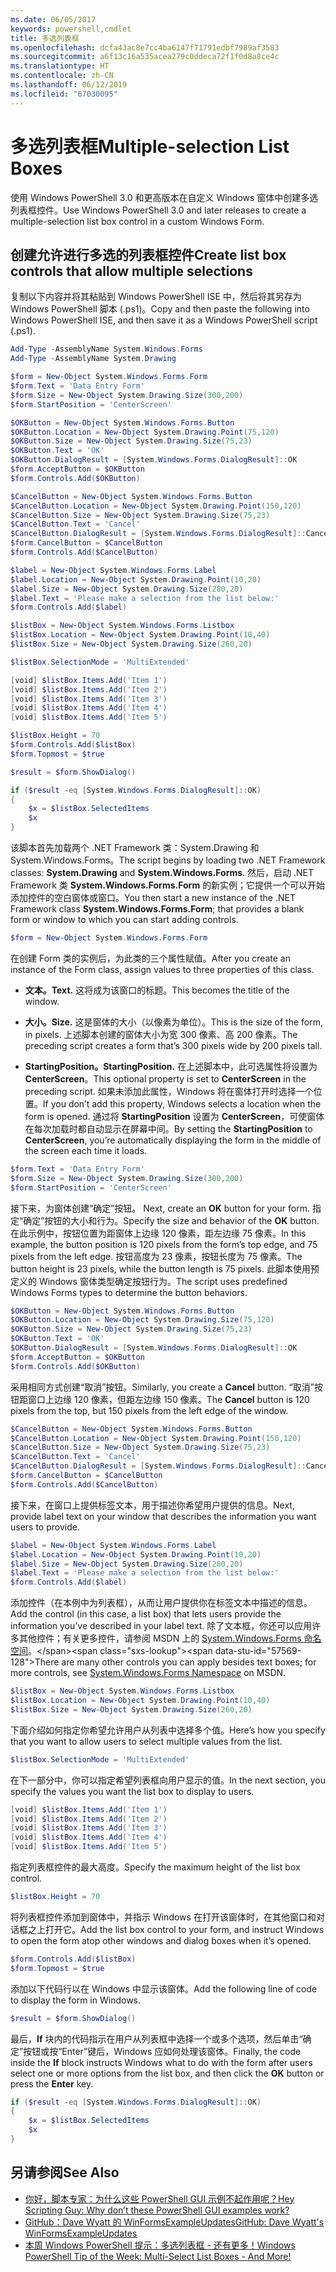```yaml
---
ms.date: 06/05/2017
keywords: powershell,cmdlet
title: 多选列表框
ms.openlocfilehash: dcfa43ac8e7cc4ba6147f71791edbf7989af3583
ms.sourcegitcommit: a6f13c16a535acea279c0ddeca72f1f0d8a8ce4c
ms.translationtype: HT
ms.contentlocale: zh-CN
ms.lasthandoff: 06/12/2019
ms.locfileid: "67030095"
---
```

# <a name="multiple-selection-list-boxes"></a><span data-ttu-id="57569-103">多选列表框</span><span class="sxs-lookup"><span data-stu-id="57569-103">Multiple-selection List Boxes</span></span>

<span data-ttu-id="57569-104">使用 Windows PowerShell 3.0 和更高版本在自定义 Windows 窗体中创建多选列表框控件。</span><span class="sxs-lookup"><span data-stu-id="57569-104">Use Windows PowerShell 3.0 and later releases to create a multiple-selection list box control in a custom Windows Form.</span></span>

## <a name="create-list-box-controls-that-allow-multiple-selections"></a><span data-ttu-id="57569-105">创建允许进行多选的列表框控件</span><span class="sxs-lookup"><span data-stu-id="57569-105">Create list box controls that allow multiple selections</span></span>

<span data-ttu-id="57569-106">复制以下内容并将其粘贴到 Windows PowerShell ISE 中，然后将其另存为 Windows PowerShell 脚本 (.ps1)。</span><span class="sxs-lookup"><span data-stu-id="57569-106">Copy and then paste the following into Windows PowerShell ISE, and then save it as a Windows PowerShell script (.ps1).</span></span>

```powershell
Add-Type -AssemblyName System.Windows.Forms
Add-Type -AssemblyName System.Drawing

$form = New-Object System.Windows.Forms.Form
$form.Text = 'Data Entry Form'
$form.Size = New-Object System.Drawing.Size(300,200)
$form.StartPosition = 'CenterScreen'

$OKButton = New-Object System.Windows.Forms.Button
$OKButton.Location = New-Object System.Drawing.Point(75,120)
$OKButton.Size = New-Object System.Drawing.Size(75,23)
$OKButton.Text = 'OK'
$OKButton.DialogResult = [System.Windows.Forms.DialogResult]::OK
$form.AcceptButton = $OKButton
$form.Controls.Add($OKButton)

$CancelButton = New-Object System.Windows.Forms.Button
$CancelButton.Location = New-Object System.Drawing.Point(150,120)
$CancelButton.Size = New-Object System.Drawing.Size(75,23)
$CancelButton.Text = 'Cancel'
$CancelButton.DialogResult = [System.Windows.Forms.DialogResult]::Cancel
$form.CancelButton = $CancelButton
$form.Controls.Add($CancelButton)

$label = New-Object System.Windows.Forms.Label
$label.Location = New-Object System.Drawing.Point(10,20)
$label.Size = New-Object System.Drawing.Size(280,20)
$label.Text = 'Please make a selection from the list below:'
$form.Controls.Add($label)

$listBox = New-Object System.Windows.Forms.Listbox
$listBox.Location = New-Object System.Drawing.Point(10,40)
$listBox.Size = New-Object System.Drawing.Size(260,20)

$listBox.SelectionMode = 'MultiExtended'

[void] $listBox.Items.Add('Item 1')
[void] $listBox.Items.Add('Item 2')
[void] $listBox.Items.Add('Item 3')
[void] $listBox.Items.Add('Item 4')
[void] $listBox.Items.Add('Item 5')

$listBox.Height = 70
$form.Controls.Add($listBox)
$form.Topmost = $true

$result = $form.ShowDialog()

if ($result -eq [System.Windows.Forms.DialogResult]::OK)
{
    $x = $listBox.SelectedItems
    $x
}
```

<span data-ttu-id="57569-107">该脚本首先加载两个 .NET Framework 类：System.Drawing 和 System.Windows.Forms。</span><span class="sxs-lookup"><span data-stu-id="57569-107">The script begins by loading two .NET Framework classes: **System.Drawing** and **System.Windows.Forms**.</span></span> <span data-ttu-id="57569-108">然后，启动 .NET Framework 类 **System.Windows.Forms.Form** 的新实例；它提供一个可以开始添加控件的空白窗体或窗口。</span><span class="sxs-lookup"><span data-stu-id="57569-108">You then start a new instance of the .NET Framework class **System.Windows.Forms.Form**; that provides a blank form or window to which you can start adding controls.</span></span>

```powershell
$form = New-Object System.Windows.Forms.Form
```

<span data-ttu-id="57569-109">在创建 Form 类的实例后，为此类的三个属性赋值。</span><span class="sxs-lookup"><span data-stu-id="57569-109">After you create an instance of the Form class, assign values to three properties of this class.</span></span>

- <span data-ttu-id="57569-110">**文本。**</span><span class="sxs-lookup"><span data-stu-id="57569-110">**Text.**</span></span> <span data-ttu-id="57569-111">这将成为该窗口的标题。</span><span class="sxs-lookup"><span data-stu-id="57569-111">This becomes the title of the window.</span></span>

- <span data-ttu-id="57569-112">**大小。**</span><span class="sxs-lookup"><span data-stu-id="57569-112">**Size.**</span></span> <span data-ttu-id="57569-113">这是窗体的大小（以像素为单位）。</span><span class="sxs-lookup"><span data-stu-id="57569-113">This is the size of the form, in pixels.</span></span> <span data-ttu-id="57569-114">上述脚本创建的窗体大小为宽 300 像素、高 200 像素。</span><span class="sxs-lookup"><span data-stu-id="57569-114">The preceding script creates a form that’s 300 pixels wide by 200 pixels tall.</span></span>

- <span data-ttu-id="57569-115">**StartingPosition。**</span><span class="sxs-lookup"><span data-stu-id="57569-115">**StartingPosition.**</span></span> <span data-ttu-id="57569-116">在上述脚本中，此可选属性将设置为 **CenterScreen**。</span><span class="sxs-lookup"><span data-stu-id="57569-116">This optional property is set to **CenterScreen** in the preceding script.</span></span> <span data-ttu-id="57569-117">如果未添加此属性，Windows 将在窗体打开时选择一个位置。</span><span class="sxs-lookup"><span data-stu-id="57569-117">If you don’t add this property, Windows selects a location when the form is opened.</span></span> <span data-ttu-id="57569-118">通过将 **StartingPosition** 设置为 **CenterScreen**，可使窗体在每次加载时都自动显示在屏幕中间。</span><span class="sxs-lookup"><span data-stu-id="57569-118">By setting the **StartingPosition** to **CenterScreen**, you’re automatically displaying the form in the middle of the screen each time it loads.</span></span>

```powershell
$form.Text = 'Data Entry Form'
$form.Size = New-Object System.Drawing.Size(300,200)
$form.StartPosition = 'CenterScreen'
```

<span data-ttu-id="57569-119">接下来，为窗体创建“确定”按钮。  </span><span class="sxs-lookup"><span data-stu-id="57569-119">Next, create an **OK** button for your form.</span></span> <span data-ttu-id="57569-120">指定“确定”按钮的大小和行为。</span><span class="sxs-lookup"><span data-stu-id="57569-120">Specify the size and behavior of the **OK** button.</span></span> <span data-ttu-id="57569-121">在此示例中，按钮位置为距窗体上边缘 120 像素，距左边缘 75 像素。</span><span class="sxs-lookup"><span data-stu-id="57569-121">In this example, the button position is 120 pixels from the form’s top edge, and 75 pixels from the left edge.</span></span> <span data-ttu-id="57569-122">按钮高度为 23 像素，按钮长度为 75 像素。</span><span class="sxs-lookup"><span data-stu-id="57569-122">The button height is 23 pixels, while the button length is 75 pixels.</span></span> <span data-ttu-id="57569-123">此脚本使用预定义的 Windows 窗体类型确定按钮行为。</span><span class="sxs-lookup"><span data-stu-id="57569-123">The script uses predefined Windows Forms types to determine the button behaviors.</span></span>

```powershell
$OKButton = New-Object System.Windows.Forms.Button
$OKButton.Location = New-Object System.Drawing.Size(75,120)
$OKButton.Size = New-Object System.Drawing.Size(75,23)
$OKButton.Text = 'OK'
$OKButton.DialogResult = [System.Windows.Forms.DialogResult]::OK
$form.AcceptButton = $OKButton
$form.Controls.Add($OKButton)
```

<span data-ttu-id="57569-124">采用相同方式创建“取消”按钮。</span><span class="sxs-lookup"><span data-stu-id="57569-124">Similarly, you create a **Cancel** button.</span></span> <span data-ttu-id="57569-125">“取消”按钮距窗口上边缘 120 像素，但距左边缘 150 像素。</span><span class="sxs-lookup"><span data-stu-id="57569-125">The **Cancel** button is 120 pixels from the top, but 150 pixels from the left edge of the window.</span></span>

```powershell
$CancelButton = New-Object System.Windows.Forms.Button
$CancelButton.Location = New-Object System.Drawing.Point(150,120)
$CancelButton.Size = New-Object System.Drawing.Size(75,23)
$CancelButton.Text = 'Cancel'
$CancelButton.DialogResult = [System.Windows.Forms.DialogResult]::Cancel
$form.CancelButton = $CancelButton
$form.Controls.Add($CancelButton)
```

<span data-ttu-id="57569-126">接下来，在窗口上提供标签文本，用于描述你希望用户提供的信息。</span><span class="sxs-lookup"><span data-stu-id="57569-126">Next, provide label text on your window that describes the information you want users to provide.</span></span>

```powershell
$label = New-Object System.Windows.Forms.Label
$label.Location = New-Object System.Drawing.Point(10,20)
$label.Size = New-Object System.Drawing.Size(280,20)
$label.Text = 'Please make a selection from the list below:'
$form.Controls.Add($label)
```

<span data-ttu-id="57569-127">添加控件（在本例中为列表框），从而让用户提供你在标签文本中描述的信息。</span><span class="sxs-lookup"><span data-stu-id="57569-127">Add the control (in this case, a list box) that lets users provide the information you’ve described in your label text.</span></span> <span data-ttu-id="57569-128">除了文本框，你还可以应用许多其他控件；有关更多控件，请参阅 MSDN 上的 [System.Windows.Forms 命名空间](https://msdn.microsoft.com/library/k50ex0x9(v=vs.110).aspx)。</span><span class="sxs-lookup"><span data-stu-id="57569-128">There are many other controls you can apply besides text boxes; for more controls, see [System.Windows.Forms Namespace](https://msdn.microsoft.com/library/k50ex0x9(v=vs.110).aspx) on MSDN.</span></span>

```powershell
$listBox = New-Object System.Windows.Forms.Listbox
$listBox.Location = New-Object System.Drawing.Point(10,40)
$listBox.Size = New-Object System.Drawing.Size(260,20)
```

<span data-ttu-id="57569-129">下面介绍如何指定你希望允许用户从列表中选择多个值。</span><span class="sxs-lookup"><span data-stu-id="57569-129">Here’s how you specify that you want to allow users to select multiple values from the list.</span></span>

```powershell
$listBox.SelectionMode = 'MultiExtended'
```

<span data-ttu-id="57569-130">在下一部分中，你可以指定希望列表框向用户显示的值。</span><span class="sxs-lookup"><span data-stu-id="57569-130">In the next section, you specify the values you want the list box to display to users.</span></span>

```powershell
[void] $listBox.Items.Add('Item 1')
[void] $listBox.Items.Add('Item 2')
[void] $listBox.Items.Add('Item 3')
[void] $listBox.Items.Add('Item 4')
[void] $listBox.Items.Add('Item 5')
```

<span data-ttu-id="57569-131">指定列表框控件的最大高度。</span><span class="sxs-lookup"><span data-stu-id="57569-131">Specify the maximum height of the list box control.</span></span>

```powershell
$listBox.Height = 70
```

<span data-ttu-id="57569-132">将列表框控件添加到窗体中，并指示 Windows 在打开该窗体时，在其他窗口和对话框之上打开它。</span><span class="sxs-lookup"><span data-stu-id="57569-132">Add the list box control to your form, and instruct Windows to open the form atop other windows and dialog boxes when it’s opened.</span></span>

```powershell
$form.Controls.Add($listBox)
$form.Topmost = $true
```

<span data-ttu-id="57569-133">添加以下代码行以在 Windows 中显示该窗体。</span><span class="sxs-lookup"><span data-stu-id="57569-133">Add the following line of code to display the form in Windows.</span></span>

```powershell
$result = $form.ShowDialog()
```

<span data-ttu-id="57569-134">最后，**If** 块内的代码指示在用户从列表框中选择一个或多个选项，然后单击“确定”按钮或按“Enter”键后，Windows 应如何处理该窗体。</span><span class="sxs-lookup"><span data-stu-id="57569-134">Finally, the code inside the **If** block instructs Windows what to do with the form after users select one or more options from the list box, and then click the **OK** button or press the **Enter** key.</span></span>

```powershell
if ($result -eq [System.Windows.Forms.DialogResult]::OK)
{
    $x = $listBox.SelectedItems
    $x
}
```

## <a name="see-also"></a><span data-ttu-id="57569-135">另请参阅</span><span class="sxs-lookup"><span data-stu-id="57569-135">See Also</span></span>

- [<span data-ttu-id="57569-136">你好，脚本专家：为什么这些 PowerShell GUI 示例不起作用呢？</span><span class="sxs-lookup"><span data-stu-id="57569-136">Hey Scripting Guy:  Why don’t these PowerShell GUI examples work?</span></span>](https://go.microsoft.com/fwlink/?LinkId=506644)
- [<span data-ttu-id="57569-137">GitHub：Dave Wyatt 的 WinFormsExampleUpdates</span><span class="sxs-lookup"><span data-stu-id="57569-137">GitHub: Dave Wyatt's WinFormsExampleUpdates</span></span>](https://github.com/dlwyatt/WinFormsExampleUpdates)
- [<span data-ttu-id="57569-138">本周 Windows PowerShell 提示：多选列表框 - 还有更多！</span><span class="sxs-lookup"><span data-stu-id="57569-138">Windows PowerShell Tip of the Week:  Multi-Select List Boxes - And More!</span></span>](https://technet.microsoft.com/library/ff730950.aspx)
